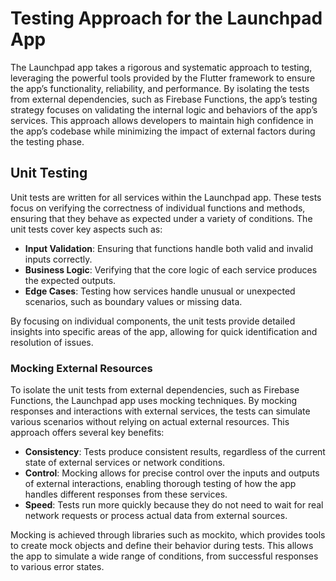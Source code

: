 # Testing Approach for the Launchpad App

The Launchpad app takes a rigorous and systematic approach to testing, leveraging the powerful tools provided by the Flutter framework to ensure the app’s functionality, reliability, and performance. By isolating the tests from external dependencies, such as Firebase Functions, the app’s testing strategy focuses on validating the internal logic and behaviors of the app’s services. This approach allows developers to maintain high confidence in the app’s codebase while minimizing the impact of external factors during the testing phase.

## Unit Testing

Unit tests are written for all services within the Launchpad app. These tests focus on verifying the correctness of individual functions and methods, ensuring that they behave as expected under a variety of conditions. The unit tests cover key aspects such as:

- **Input Validation**: Ensuring that functions handle both valid and invalid inputs correctly.
- **Business Logic**: Verifying that the core logic of each service produces the expected outputs.
- **Edge Cases**: Testing how services handle unusual or unexpected scenarios, such as boundary values or missing data.

By focusing on individual components, the unit tests provide detailed insights into specific areas of the app, allowing for quick identification and resolution of issues.

### Mocking External Resources

To isolate the unit tests from external dependencies, such as Firebase Functions, the Launchpad app uses mocking techniques. By mocking responses and interactions with external services, the tests can simulate various scenarios without relying on actual external resources. This approach offers several key benefits:

- **Consistency**: Tests produce consistent results, regardless of the current state of external services or network conditions.
- **Control**: Mocking allows for precise control over the inputs and outputs of external interactions, enabling thorough testing of how the app handles different responses from these services.
- **Speed**: Tests run more quickly because they do not need to wait for real network requests or process actual data from external sources.

Mocking is achieved through libraries such as mockito, which provides tools to create mock objects and define their behavior during tests. This allows the app to simulate a wide range of conditions, from successful responses to various error states.

